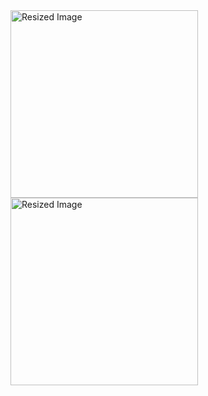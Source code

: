 <img src="https://github.com/user-attachments/assets/1ea64314-0f48-46e2-83f2-cebc6ee54cef" alt="Resized Image" width="300">
<img src="https://github.com/user-attachments/assets/6393866f-dc4f-411b-a51a-59018cb6dd99" alt="Resized Image" width="300">

